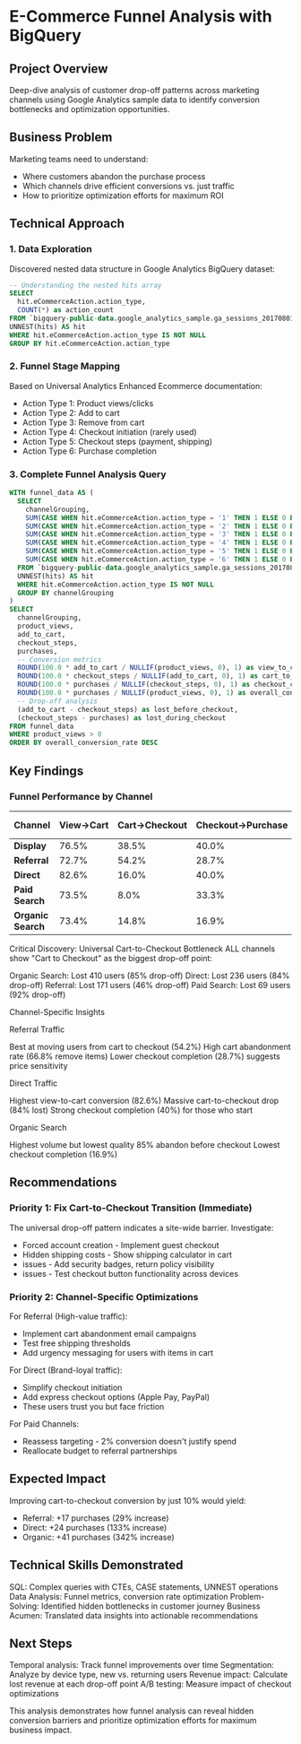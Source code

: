 # E-Commerce Funnel Analysis with BigQuery

## Project Overview
Deep-dive analysis of customer drop-off patterns across marketing channels using Google Analytics sample data to identify conversion bottlenecks and optimization opportunities.

## Business Problem
Marketing teams need to understand:
- Where customers abandon the purchase process
- Which channels drive efficient conversions vs. just traffic
- How to prioritize optimization efforts for maximum ROI

## Technical Approach

### 1. Data Exploration
Discovered nested data structure in Google Analytics BigQuery dataset:
```sql
-- Understanding the nested hits array
SELECT 
  hit.eCommerceAction.action_type,
  COUNT(*) as action_count
FROM `bigquery-public-data.google_analytics_sample.ga_sessions_20170801`,
UNNEST(hits) AS hit
WHERE hit.eCommerceAction.action_type IS NOT NULL
GROUP BY hit.eCommerceAction.action_type
```

### 2. Funnel Stage Mapping
Based on Universal Analytics Enhanced Ecommerce documentation:

- Action Type 1: Product views/clicks
- Action Type 2: Add to cart
- Action Type 3: Remove from cart
- Action Type 4: Checkout initiation (rarely used)
- Action Type 5: Checkout steps (payment, shipping)
- Action Type 6: Purchase completion



### 3. Complete Funnel Analysis Query
```sql
WITH funnel_data AS (
  SELECT 
    channelGrouping,
    SUM(CASE WHEN hit.eCommerceAction.action_type = '1' THEN 1 ELSE 0 END) as product_views,
    SUM(CASE WHEN hit.eCommerceAction.action_type = '2' THEN 1 ELSE 0 END) as add_to_cart,
    SUM(CASE WHEN hit.eCommerceAction.action_type = '3' THEN 1 ELSE 0 END) as remove_from_cart,
    SUM(CASE WHEN hit.eCommerceAction.action_type = '4' THEN 1 ELSE 0 END) as checkout_start,
    SUM(CASE WHEN hit.eCommerceAction.action_type = '5' THEN 1 ELSE 0 END) as checkout_steps,
    SUM(CASE WHEN hit.eCommerceAction.action_type = '6' THEN 1 ELSE 0 END) as purchases
  FROM `bigquery-public-data.google_analytics_sample.ga_sessions_20170801`,
  UNNEST(hits) AS hit
  WHERE hit.eCommerceAction.action_type IS NOT NULL
  GROUP BY channelGrouping
)
SELECT 
  channelGrouping,
  product_views,
  add_to_cart,
  checkout_steps,
  purchases,
  -- Conversion metrics
  ROUND(100.0 * add_to_cart / NULLIF(product_views, 0), 1) as view_to_cart_rate,
  ROUND(100.0 * checkout_steps / NULLIF(add_to_cart, 0), 1) as cart_to_checkout_rate,
  ROUND(100.0 * purchases / NULLIF(checkout_steps, 0), 1) as checkout_completion_rate,
  ROUND(100.0 * purchases / NULLIF(product_views, 0), 1) as overall_conversion_rate,
  -- Drop-off analysis
  (add_to_cart - checkout_steps) as lost_before_checkout,
  (checkout_steps - purchases) as lost_during_checkout
FROM funnel_data
WHERE product_views > 0
ORDER BY overall_conversion_rate DESC
```

## Key Findings

### Funnel Performance by Channel

| Channel | View→Cart | Cart→Checkout | Checkout→Purchase | Overall Conversion |
|---------|-----------|---------------|-------------------|-------------------|
| **Display** | 76.5% | 38.5% | 40.0% | 11.8% |
| **Referral** | 72.7% | 54.2% | 28.7% | 11.3% |
| **Direct** | 82.6% | 16.0% | 40.0% | 5.3% |
| **Paid Search** | 73.5% | 8.0% | 33.3% | 2.0% |
| **Organic Search** | 73.4% | 14.8% | 16.9% | 1.8% |


Critical Discovery: Universal Cart-to-Checkout Bottleneck
ALL channels show "Cart to Checkout" as the biggest drop-off point:

Organic Search: Lost 410 users (85% drop-off)
Direct: Lost 236 users (84% drop-off)
Referral: Lost 171 users (46% drop-off)
Paid Search: Lost 69 users (92% drop-off)

Channel-Specific Insights

Referral Traffic

Best at moving users from cart to checkout (54.2%)
High cart abandonment rate (66.8% remove items)
Lower checkout completion (28.7%) suggests price sensitivity


Direct Traffic

Highest view-to-cart conversion (82.6%)
Massive cart-to-checkout drop (84% lost)
Strong checkout completion (40%) for those who start


Organic Search

Highest volume but lowest quality
85% abandon before checkout
Lowest checkout completion (16.9%)



## Recommendations
### Priority 1: Fix Cart-to-Checkout Transition (Immediate)
The universal drop-off pattern indicates a site-wide barrier. 
Investigate:
- Forced account creation - Implement guest checkout
- Hidden shipping costs - Show shipping calculator in cart
-  issues - Add security badges, return policy visibility
-  issues - Test checkout button functionality across devices

### Priority 2: Channel-Specific Optimizations
For Referral (High-value traffic):
- Implement cart abandonment email campaigns
- Test free shipping thresholds
- Add urgency messaging for users with items in cart

For Direct (Brand-loyal traffic):
- Simplify checkout initiation
- Add express checkout options (Apple Pay, PayPal)
- These users trust you but face friction

For Paid Channels:
- Reassess targeting - 2% conversion doesn't justify spend
- Reallocate budget to referral partnerships


## Expected Impact
Improving cart-to-checkout conversion by just 10% would yield:

- Referral: +17 purchases (29% increase)
- Direct: +24 purchases (133% increase)
- Organic: +41 purchases (342% increase)


## Technical Skills Demonstrated

SQL: Complex queries with CTEs, CASE statements, UNNEST operations
Data Analysis: Funnel metrics, conversion rate optimization
Problem-Solving: Identified hidden bottlenecks in customer journey
Business Acumen: Translated data insights into actionable recommendations



## Next Steps

Temporal analysis: Track funnel improvements over time
Segmentation: Analyze by device type, new vs. returning users
Revenue impact: Calculate lost revenue at each drop-off point
A/B testing: Measure impact of checkout optimizations


This analysis demonstrates how funnel analysis can reveal hidden conversion barriers and prioritize optimization efforts for maximum business impact.

